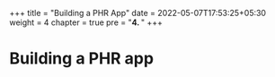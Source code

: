 +++
title = "Building a PHR App"
date = 2022-05-07T17:53:25+05:30
weight = 4
chapter = true
pre = "<b>4. </b>"
+++

# Building a PHR app